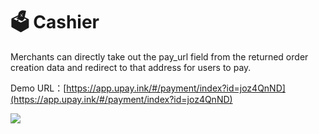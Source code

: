 # 🗳️ Cashier

Merchants can directly take out the pay_url field from the returned order creation data and redirect to that address for users to pay. 


Demo URL：[https://app.upay.ink/#/payment/index?id=joz4QnND](https://app.upay.ink/#/payment/index?id=joz4QnND)

![](https://docs.upay.ink/~gitbook/image?url=https%3A%2F%2F4108688087-files.gitbook.io%2F%7E%2Ffiles%2Fv0%2Fb%2Fgitbook-x-prod.appspot.com%2Fo%2Fspaces%252F1pnDJjcXI5yAsWksoEAL%252Fuploads%252Fo0NskICgNgN7VKyGz3xc%252Fsyt-zh.png%3Falt%3Dmedia%26token%3D5097b03b-ba6e-4873-b227-b121f8be8eb0&width=768&dpr=4&quality=100&sign=64f7f7d3&sv=2)
